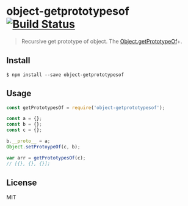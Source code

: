 # object-getprototypesof [![Build Status](https://travis-ci.org/fundon/object-getprototypesof.svg?branch=master)](https://travis-ci.org/fundon/object-getprototypesof)

> Recursive get prototype of object.
> The [Object.getPrototypeOf](https://developer.mozilla.org/en-US/docs/Web/JavaScript/Reference/Global_Objects/Object/getPrototypeOf)+.


## Install

```
$ npm install --save object-getprototypesof
```


## Usage

```js
const getPrototypesOf = require('object-getprototypesof');

const a = {};
const b = {};
const c = {};

b.__proto__ = a;
Object.setProtoypeOf(c, b);

var arr = getPrototypesOf(c);
// [{}, {}, {}];
```

## License

MIT
